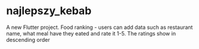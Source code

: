 # najlepszy_kebab

A new Flutter project.
Food ranking - users can add data such as restaurant name, what meal have they eated and rate it 1-5. The ratings show in descending order
